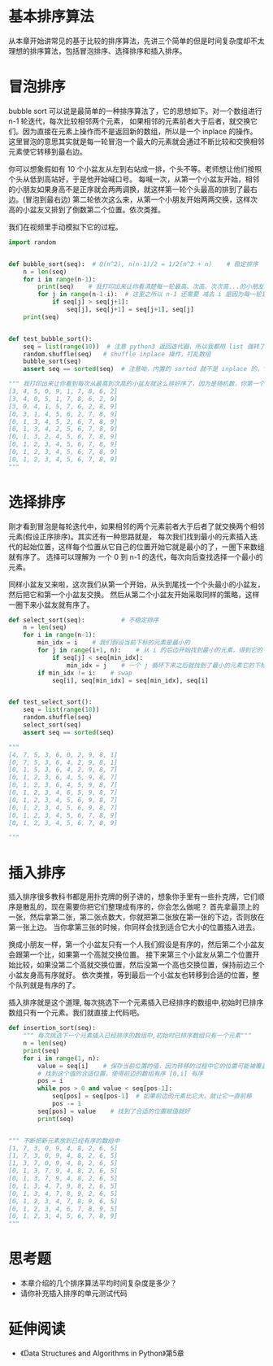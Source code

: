 # 基本排序算法
从本章开始讲常见的基于比较的排序算法，先讲三个简单的但是时间复杂度却不太理想的排序算法，包括冒泡排序、选择排序和插入排序。


# 冒泡排序
bubble sort 可以说是最简单的一种排序算法了，它的思想如下。对一个数组进行 n-1 轮迭代，每次比较相邻两个元素，
如果相邻的元素前者大于后者，就交换它们。因为直接在元素上操作而不是返回新的数组，所以是一个 inplace 的操作。
这里冒泡的意思其实就是每一轮冒泡一个最大的元素就会通过不断比较和交换相邻元素使它转移到最右边。

你可以想象假如有 10 个小盆友从左到右站成一排，个头不等。老师想让他们按照个头从低到高站好，于是他开始喊口号。
每喊一次，从第一个小盆友开始，相邻的小朋友如果身高不是正序就会两两调换，就这样第一轮个头最高的排到了最右边。(冒泡到最右边)
第二轮依次这么来，从第一个小朋友开始两两交换，这样次高的小盆友又排到了倒数第二个位置。依次类推。


我们在视频里手动模拟下它的过程。


```py
import random


def bubble_sort(seq):  # O(n^2), n(n-1)/2 = 1/2(n^2 + n)    # 稳定排序
    n = len(seq)
    for i in range(n-1):
        print(seq)    # 我打印出来让你看清楚每一轮最高、次高、次次高...的小朋友会冒泡到右边
        for j in range(n-1-i):  # 这里之所以 n-1 还需要 减去 i 是因为每一轮冒泡最大的元素都会冒泡到最后，无需再比较
            if seq[j] > seq[j+1]:
                seq[j], seq[j+1] = seq[j+1], seq[j]
	print(seq)


def test_bubble_sort():
    seq = list(range(10))  # 注意 python3 返回迭代器，所以我都用 list 强转了，python2 range 返回的就是 list
    random.shuffle(seq)   # shuffle inplace 操作，打乱数组
    bubble_sort(seq)
    assert seq == sorted(seq)  # 注意呦，内置的 sorted 就不是 inplace 的，它返回一个新的数组，不影响传入的参数

""" 我打印出来让你看到每次从最高到次高的小盆友就这么排好序了，因为是随机数，你第一个没有排序的数组应该和我的不一样
[3, 4, 5, 0, 9, 1, 7, 8, 6, 2]
[3, 4, 0, 5, 1, 7, 8, 6, 2, 9]
[3, 0, 4, 1, 5, 7, 6, 2, 8, 9]
[0, 3, 1, 4, 5, 6, 2, 7, 8, 9]
[0, 1, 3, 4, 5, 2, 6, 7, 8, 9]
[0, 1, 3, 4, 2, 5, 6, 7, 8, 9]
[0, 1, 3, 2, 4, 5, 6, 7, 8, 9]
[0, 1, 2, 3, 4, 5, 6, 7, 8, 9]
[0, 1, 2, 3, 4, 5, 6, 7, 8, 9]
[0, 1, 2, 3, 4, 5, 6, 7, 8, 9]
"""
```



# 选择排序
刚才看到冒泡是每轮迭代中，如果相邻的两个元素前者大于后者了就交换两个相邻元素(假设正序排序)。其实还有一种思路就是，
每次我们找到最小的元素插入迭代的起始位置，这样每个位置从它自己的位置开始它就是最小的了，一圈下来数组就有序了。
选择可以理解为 一个 0 到 n-1 的迭代，每次向后查找选择一个最小的元素。

同样小盆友又来啦，这次我们从第一个开始，从头到尾找一个个头最小的小盆友，然后把它和第一个小盆友交换。
然后从第二个小盆友开始采取同样的策略，这样一圈下来小盆友就有序了。

```py
def select_sort(seq):          # 不稳定排序
    n = len(seq)
    for i in range(n-1):
        min_idx = i    # 我们假设当前下标的元素是最小的
        for j in range(i+1, n):    # 从 i 的后边开始找到最小的元素，得到它的下标
            if seq[j] < seq[min_idx]:
                min_idx = j    # 一个 j 循环下来之后就找到了最小的元素它的下标
        if min_idx != i:    # swap
            seq[i], seq[min_idx] = seq[min_idx], seq[i]


def test_select_sort():
    seq = list(range(10))
    random.shuffle(seq)
    select_sort(seq)
    assert seq == sorted(seq)

"""
[4, 7, 5, 3, 6, 0, 2, 9, 8, 1]
[0, 7, 5, 3, 6, 4, 2, 9, 8, 1]
[0, 1, 5, 3, 6, 4, 2, 9, 8, 7]
[0, 1, 2, 3, 6, 4, 5, 9, 8, 7]
[0, 1, 2, 3, 6, 4, 5, 9, 8, 7]
[0, 1, 2, 3, 4, 6, 5, 9, 8, 7]
[0, 1, 2, 3, 4, 5, 6, 9, 8, 7]
[0, 1, 2, 3, 4, 5, 6, 9, 8, 7]
[0, 1, 2, 3, 4, 5, 6, 7, 8, 9]
[0, 1, 2, 3, 4, 5, 6, 7, 8, 9]

"""
```


# 插入排序
插入排序很多教科书都是用扑克牌的例子讲的，想象你手里有一些扑克牌，它们顺序是散乱的，现在需要你把它们整理成有序的，你会怎么做呢？
首先拿最顶上的一张，然后拿第二张，第二张点数大，你就把第二张放在第一张的下边，否则放在第一张上边。
当你拿第三张的时候，你同样会找到适合它大小的位置插入进去。

换成小朋友一样，第一个小盆友只有一个人我们假设是有序的，然后第二个小盆友会跟第一个比，如果第一个高就交换位置。
接下来第三个小盆友从第二个位置开始比较，如果没第二个高就交换位置，然后没第一个高也交换位置，保持前边三个小盆友身高有序就好。
依次类推，等到最后一个小盆友也转移到合适的位置，整个队列就是有序的了。

插入排序就是这个道理, 每次挑选下一个元素插入已经排序的数组中,初始时已排序数组只有一个元素。我们就直接上代码吧。


```py
def insertion_sort(seq):
    """ 每次挑选下一个元素插入已经排序的数组中,初始时已排序数组只有一个元素"""
    n = len(seq)
    print(seq)
    for i in range(1, n):
        value = seq[i]    # 保存当前位置的值，因为转移的过程中它的位置可能被覆盖
        # 找到这个值的合适位置，使得前边的数组有序 [0,i] 有序
        pos = i
        while pos > 0 and value < seq[pos-1]:
            seq[pos] = seq[pos-1]  # 如果前边的元素比它大，就让它一直前移
            pos -= 1
        seq[pos] = value    # 找到了合适的位置赋值就好
        print(seq)


""" 不断把新元素放到已经有序的数组中
[1, 7, 3, 0, 9, 4, 8, 2, 6, 5]
[1, 7, 3, 0, 9, 4, 8, 2, 6, 5]
[1, 3, 7, 0, 9, 4, 8, 2, 6, 5]
[0, 1, 3, 7, 9, 4, 8, 2, 6, 5]
[0, 1, 3, 7, 9, 4, 8, 2, 6, 5]
[0, 1, 3, 4, 7, 9, 8, 2, 6, 5]
[0, 1, 3, 4, 7, 8, 9, 2, 6, 5]
[0, 1, 2, 3, 4, 7, 8, 9, 6, 5]
[0, 1, 2, 3, 4, 6, 7, 8, 9, 5]
[0, 1, 2, 3, 4, 5, 6, 7, 8, 9]
"""
```


# 思考题
- 本章介绍的几个排序算法平均时间复杂度是多少？
- 请你补充插入排序的单元测试代码


# 延伸阅读
- 《Data Structures and Algorithms in Python》第5章
